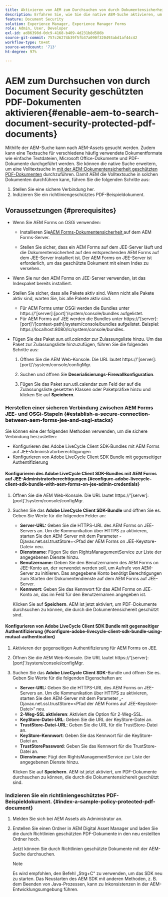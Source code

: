 ```yaml
---
title: Aktivieren von AEM zum Durchsuchen von durch Dokumentensicherheit geschützten PDF-Dokumenten
description: Erfahren Sie, wie Sie die native AEM-Suche aktivieren, um eine Volltextsuche in DRM-geschützten PDF-Dokumenten durchzuführen.
feature: Document Security
solution: Experience Manager, Experience Manager Forms
role: Admin, User, Developer
exl-id: ad86398d-0dc9-4168-b409-4d231b8d586b
source-git-commit: 757c26274b39f5fb37a090f320493abd1af44c42
workflow-type: tm+mt
source-wordcount: '713'
ht-degree: 97%

---
```


# AEM zum Durchsuchen von durch Document Security geschützten PDF-Dokumenten aktivieren{#enable-aem-to-search-document-security-protected-pdf-documents}

Mithilfe der AEM-Suche kann nach AEM-Assets gesucht werden. Zudem kann eine Textsuche für verschiedene häufig verwendete Dokumentformate wie einfache Textdateien, Microsoft Office-Dokumente und PDF-Dokumente durchgeführt werden. Sie können die native Suche erweitern, um eine Volltextsuche in [mit der AEM-Dokumentensicherheit geschützten PDF-Dokumenten](../../forms/using/admin-help/document-security.md) durchzuführen. Damit AEM die Volltextsuche in solchen Dokumenten durchführen kann, führen Sie die folgenden Schritte aus:

1. Stellen Sie eine sichere Verbindung her.
1. Indizieren Sie ein richtliniengeschütztes PDF-Beispieldokument.

## Voraussetzungen {#prerequisites}

* Wenn Sie AEM Forms on OSGi verwenden: 

   * Installieren Sie[&#x200B; AEM Forms-Dokumentensicherheit &#x200B;](https://helpx.adobe.com/de/aem-forms/kb/aem-forms-releases.html)auf dem AEM Forms-Server.

   * Stellen Sie sicher, dass ein AEM Forms auf dem JEE-Server läuft und die Dokumentensicherheit auf den entsprechenden AEM Forms auf dem JEE-Server installiert ist. Der AEM Forms on JEE-Server ist erforderlich, um das geschützte Dokument mit einem Index zu versehen. 

* Wenn Sie nur den AEM Forms on JEE-Server verwenden, ist das Indexpaket bereits installiert. 
* Stellen Sie sicher, dass alle Pakete aktiv sind. Wenn nicht alle Pakete aktiv sind, warten Sie, bis alle Pakete aktiv sind. 

   * Für AEM Forms unter OSGi werden die Bundles unter https://&#39;[server]:[port]&#39;/system/console/bundles aufgelistet.
   * Für AEM Forms auf JEE werden die Bundles unter https://&#39;[server]:[port]&#39;/[context-path]/system/console/bundles aufgelistet. Beispiel: https://localhost:8080/lc/system/console/bundles.

* Fügen Sie das Paket *sun.util.calendar* zur Zulassungsliste hinzu. Um das Paket zur Zulassungsliste hinzuzufügen, führen Sie die folgenden Schritte aus:

   1. Öffnen Sie die AEM Web-Konsole. Die URL lautet https://&#39;[server]:[port]&#39;/system/console/configMgr.
   1. Suchen und öffnen Sie **Deserialisierungs-Firewallkonfiguration**. 

   1. Fügen Sie das Paket sun.util.calendar zum Feld der auf die Zulassungsliste gesetzten Klassen oder Paketpräfixe hinzu und klicken Sie auf **Speichern**.

### Herstellen einer sicheren Verbindung zwischen AEM Forms JEE- und OSGi-Stapeln {#establish-a-secure-connection-between-aem-forms-jee-and-osgi-stacks}

Sie können eine der folgenden Methoden verwenden, um die sichere Verbindung herzustellen:

* Konfigurieren des Adobe LiveCycle Client SDK-Bundles mit AEM Forms auf JEE-Administratorberechtigungen
* Konfigurieren von Adobe LiveCycle Client SDK Bundle mit gegenseitiger Authentifizierung

#### Konfigurieren des Adobe LiveCycle Client SDK-Bundles mit AEM Forms auf JEE-Administratorberechtigungen {#configure-adobe-livecycle-client-sdk-bundle-with-aem-forms-on-jee-admin-credentials}

1. Öffnen Sie die AEM Web-Konsole. Die URL lautet https://&#39;[server]:[port]&#39;/system/console/configMgr.
1. Suchen Sie das **Adobe LiveCycle Client SDK-Bundle** und öffnen Sie es. Geben Sie Werte für die folgenden Felder an:

   * **Server-URL:** Geben Sie die HTTPS-URL des AEM Forms on JEE-Servers an. Um die Kommunikation über HTTPS zu aktivieren, starten Sie den AEM-Server mit dem Parameter -Djavax.net.ssl.trustStore=&lt;Pfad der AEM Forms on JEE-Keystore-Datei> neu.
   * **Dienstname**: Fügen Sie den RightsManagementService zur Liste der angegebenen Dienste hinzu.
   * **Benutzername:** Geben Sie den Benutzernamen des AEM Forms on JEE-Konto an, der verwendet werden soll, um Aufrufe von AEM-Server zu initiieren. Das angegebene Konto benötigt Berechtigungen zum Starten der Dokumentendienste auf dem AEM Forms auf JEE-Server.
   * **Kennwort**: Geben Sie das Kennwort für das AEM Forms on JEE-Konto an, das im Feld für den Benutzernamen angegeben ist.

   Klicken Sie auf **Speichern**. AEM ist jetzt aktiviert, um PDF-Dokumente durchsuchen zu können, die durch die Dokumentensichereit geschützt sind.

#### Konfigurieren von Adobe LiveCycle Client SDK Bundle mit gegenseitiger Authentifizierung {#configure-adobe-livecycle-client-sdk-bundle-using-mutual-authentication}

1. Aktivieren der gegenseitigen Authentifizierung für AEM Forms on JEE.
1. Öffnen Sie die AEM Web-Konsole. Die URL lautet https://&#39;[server]:[port]&#39;/system/console/configMgr.
1. Suchen Sie das **Adobe LiveCycle Client SDK**-Bundle und öffnen Sie es. Geben Sie Werte für die folgenden Eigenschaften an:

   * **Server-URL:** Geben Sie die HTTPS-URL des AEM Forms on JEE-Servers an. Um die Kommunikation über HTTPS zu aktivieren, starten Sie den AEM-Server mit dem Parameter „-Djavax.net.ssl.trustStore=&lt;Pfad der AEM Forms auf JEE-Keystore-Datei>“ neu.
   * **2-Weg-SSL aktivieren**: Aktiviert die Option für 2-Weg-SSL.
   * **KeyStore-Datei-URL**: Geben Sie die URL der KeyStore-Datei an.
   * **TrustStore-Datei-URL**: Geben Sie die URL für die TrustStore-Datei an.
   * **KeyStore-Kennwort**: Geben Sie das Kennwort für die KeyStore-Datei an.
   * **TrustStorePassword**: Geben Sie das Kennwort für die TrustStore-Datei an.
   * **Dienstname**: Fügt den RightsManagementService zur Liste der angegebenen Dienste hinzu.

   Klicken Sie auf **Speichern**. AEM ist jetzt aktiviert, um PDF-Dokumente durchsuchen zu können, die durch die Dokumentensichereit geschützt sind.

### Indizieren Sie ein richtliniengeschütztes PDF-Beispieldokument. {#index-a-sample-policy-protected-pdf-document}

1. Melden Sie sich bei AEM Assets als Administrator an.
1. Erstellen Sie einen Ordner in AEM Digital Asset Manager und laden Sie die durch Richtlinien geschützten PDF-Dokumente in den neu erstellten Ordner hoch.

   Jetzt können Sie durch Richtlinien geschützte Dokumente mit der AEM-Suche durchsuchen.

   >[!NOTE]
   >
   > Es wird empfohlen, den Befehl „Strg+C“ zu verwenden, um das SDK neu zu starten. Das Neustarten des AEM SDK mit anderen Methoden, z. B. dem Beenden von Java-Prozessen, kann zu Inkonsistenzen in der AEM-Entwicklungsumgebung führen.
